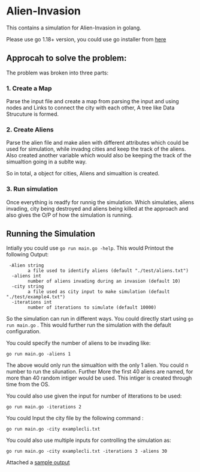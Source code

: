 # Alien-Invasion

This contains a simulation for Alien-Invasion in golang.

Please use go 1.18+ version, you could use go installer from [here](https://go.dev/doc/install)

## Approcah to solve the problem:

The problem was broken into three parts:

### 1. Create a Map 

Parse the input file and create a map from parsing the input and using nodes and Links to connect the city with each other, A tree like Data Strucuture is formed.

### 2. Create Aliens

Parse the alien file and make alien with different attributes which could be used for simulation, while invadng cities and keep the track of the aliens. Also created another variable which would also be keeping the track of the simualtion going in a sublte way.

So in total, a object for cities, Aliens and simualtion is created.

### 3. Run simulation

Once everything is readfy for runnig the simulation. Which simulaties, aliens invading, city being destroyed and aliens being killed at the approach and also gives the O/P of how the simulation is running.


## Running the Simulation

Intially you could use `go run main.go -help`. This would Printout the following Output:

```
 -Alien string
        a file used to identify aliens (default "./test/aliens.txt")
  -aliens int
        number of aliens invading during an invasion (default 10)
  -city string
        a file used as city input to make simulation (default "./test/example4.txt")
  -iterations int
        number of iterations to simulate (default 10000)
```

So the simulation can run in different ways. You could directly start using `go run main.go` . This would further run the simulation with the default configuration.

You could specify the number of aliens to be invading like:
```
go run main.go -aliens 1
```
The above would only run the simualtion with the only 1 alien. You could n number to run the silunation. Further More the first 40 aliens are named, for more than 40 random intiger would be used. This intiger is created through time from the OS.

You could also use given the input for number of itterations to be used:
```
go run main.go -iterations 2
```
You could Input the city file by the following command :
```
go run main.go -city examplecli.txt
```

You could also use multiple inputs for controlling the simulation as:
```
go run main.go -city examplecli.txt -iterations 3 -aliens 30
```

Attached a [sample output](https://github.com/shawayush/Alien-Invasion/blob/main/sampleoutput.txt)
